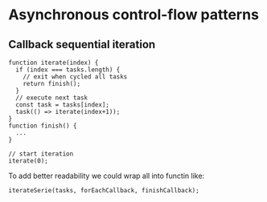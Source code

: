 # Asynchronous control-flow patterns

## Callback sequential iteration
```
function iterate(index) {
  if (index === tasks.length) {
    // exit when cycled all tasks
    return finish();
  }
  // execute next task
  const task = tasks[index];
  task(() => iterate(index+1));
}
function finish() {
  ...
}

// start iteration
iterate(0);
```

To add better readability we could wrap all into functin like:
```
iterateSerie(tasks, forEachCallback, finishCallback);
```
